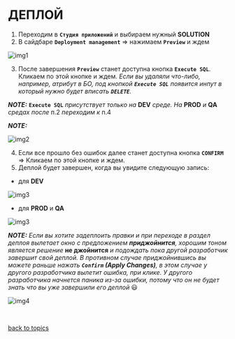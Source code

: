 # ДЕПЛОЙ

1. Переходим в **`Студия приложений`** и выбираем нужный **SOLUTION**
2. В сайдбаре **`Deployment management`** => нажимаем **`Preview`** и ждем

![img1](https://github.com/CrappyCodeMaker/ECCENTEX-KNOWLEGE/blob/main/Content/2%20Deploy/IMG/1.png?raw=true)

3. После завершения **`Preview`** станет доступна кнопка **`Execute SQL`**. Кликаем по этой кнопке и ждем.
_Если вы удаляли что-либо, например, атрибут в БО, под кнопкой **`Execute SQL`** появится инпут в который нужно будет вписать **`DELETE`**._

**_NOTE:_** **`Execute SQL`** _присутствует только на_ **DEV** _среде. На_ **PROD** _и_ **QA** _средах после_ п.2 _переходим к_ п.4

**_NOTE:_**

![img2](https://github.com/CrappyCodeMaker/ECCENTEX-KNOWLEGE/blob/main/Content/2%20Deploy/IMG/2.png?raw=true)

4. Если все прошло без ошибок далее станет доступна кнопка **`CONFIRM`** => Кликаем по этой кнопке и ждем.
5. Деплой будет завершен, когда вы увидите следующую запись:

  * для **DEV**

![img3](https://github.com/CrappyCodeMaker/ECCENTEX-KNOWLEGE/blob/main/Content/2%20Deploy/IMG/3a.png?raw=true)

  * для **PROD** и **QA**

![img3](https://github.com/CrappyCodeMaker/ECCENTEX-KNOWLEGE/blob/main/Content/2%20Deploy/IMG/3b.png?raw=true)

**_NOTE:_** _Если вы хотите задеплоить правки и при переходе в раздел деплоя вылетает окно с предложением **приджойнится**, хорошим тоном является решение_ **не джойнится** _и подождать пока другой разработчик завершит свой деплой. В противном случае приджойнившись вы можете раньше нажать **`Confirm` _(Apply Changes)_**, в этом случае у другого разработчика вылетит ошибка, при клике. У другого разработчика начнется паника из-за ошибки, потому что он не будет знать что вы уже завершили его деплой_ 😃

![img4](https://github.com/CrappyCodeMaker/ECCENTEX-KNOWLEGE/blob/main/Content/2%20Deploy/IMG/4.png?raw=true)


<br/>

[back to topics](https://github.com/CrappyCodeMaker/ECCENTEX-KNOWLEGE/blob/main/Content/0%20Topics/README.md)